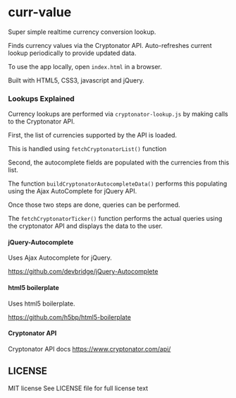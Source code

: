 # curr-value
Super simple realtime currency conversion lookup.

Finds currency values via the Cryptonator API.
Auto-refreshes current lookup periodically
to provide updated data.

To use the app locally, open `index.html` in a browser.

Built with HTML5, CSS3, javascript and jQuery.

### Lookups Explained

Currency lookups are performed via
`cryptonator-lookup.js`
by making calls to the Cryptonator API.

First, the list of currencies
supported by the API is loaded.

This is handled using
`fetchCryptonatorList()` function

Second, the autocomplete fields are populated
with the currencies from this list.

The function
`buildCryptonatorAutocompleteData()`
performs this populating using
the Ajax AutoComplete for jQuery API.

Once those two steps are done,
queries can be performed.

The `fetchCryptonatorTicker()`
function performs the actual queries
using the cryptonator API and displays
the data to the user.


#### jQuery-Autocomplete

Uses Ajax Autocomplete for jQuery.

https://github.com/devbridge/jQuery-Autocomplete

#### html5 boilerplate

Uses html5 boilerplate.

https://github.com/h5bp/html5-boilerplate

#### Cryptonator API

Cryptonator API docs
https://www.cryptonator.com/api/

## LICENSE

MIT license
See LICENSE file for full license text